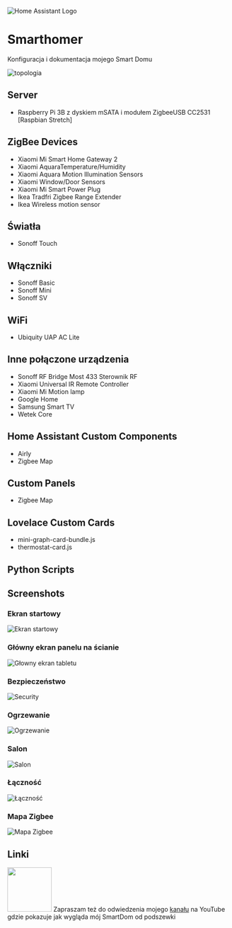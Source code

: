 ![Home Assistant Logo](https://github.com/brianjking/hass-config/blob/master/images/hass.png "HOME Assistant logo")
# Smarthomer
Konfiguracja i dokumentacja mojego Smart Domu 

![topologia](https://github.com/WojtaszekMarek/smarthomer/blob/master/images/Smart%20Home%20-%20Topologia.png)

## Server
* Raspberry Pi 3B z dyskiem mSATA i modułem ZigbeeUSB CC2531   [Raspbian Stretch]

## ZigBee Devices
* Xiaomi Mi Smart Home Gateway 2
* Xiaomi AquaraTemperature/Humidity
* Xiaomi Aquara Motion Illumination Sensors
* Xiaomi Window/Door Sensors
* Xiaomi Mi Smart Power Plug 
* Ikea Tradfri Zigbee Range Extender
* Ikea Wireless motion sensor


## Światła
* Sonoff Touch

## Włączniki
* Sonoff Basic
* Sonoff Mini
* Sonoff SV

## WiFi
* Ubiquity UAP AC Lite

## Inne połączone urządzenia
* Sonoff RF Bridge Most 433 Sterownik RF
* Xiaomi Universal IR Remote Controller
* Xiaomi Mi Motion lamp
* Google Home
* Samsung Smart TV 
* Wetek Core


## Home Assistant Custom Components
* Airly
* Zigbee Map

## Custom Panels
* Zigbee Map

## Lovelace Custom Cards
* mini-graph-card-bundle.js
* thermostat-card.js

## Python Scripts


## Screenshots

### Ekran startowy
![Ekran startowy](https://github.com/WojtaszekMarek/smarthomer/blob/master/images/Start.PNG "Ekran startowy")
### Główny ekran panelu na ścianie
![Głowny ekran tabletu](https://github.com/WojtaszekMarek/smarthomer/blob/master/images/Tablet.PNG "Głowny ekran tabletu")
### Bezpieczeństwo
![Security](https://github.com/WojtaszekMarek/smarthomer/blob/master/images/security.PNG)
### Ogrzewanie
![Ogrzewanie](https://github.com/WojtaszekMarek/smarthomer/blob/master/images/heating.PNG)
### Salon
![Salon](https://github.com/WojtaszekMarek/smarthomer/blob/master/images/Salon.PNG)
### Łączność
![Łączność](https://github.com/WojtaszekMarek/smarthomer/blob/master/images/łączność.PNG)
### Mapa Zigbee
![Mapa Zigbee](https://github.com/WojtaszekMarek/smarthomer/blob/master/images/Zigbee_map.PNG)





## Linki

<img src="https://cdn.dribbble.com/users/1077130/screenshots/3524752/free-youtube-subscribe-button-png-download-by-alfredocreates.jpg" width="100">
Zapraszam też do odwiedzenia mojego <a href="https://www.youtube.com/channel/UCQB-H0u-UedF7Zf7cI5e0xA?view_as=subscriber">kanału</a> na YouTube gdzie pokazuje jak wygląda mój SmartDom od podszewki
